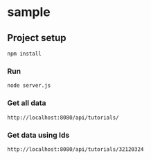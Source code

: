 # sample

## Project setup
```
npm install
```

### Run
```
node server.js
```
### Get all data
```
http://localhost:8080/api/tutorials/
```

### Get data using Ids

```
http://localhost:8080/api/tutorials/32120324
```
